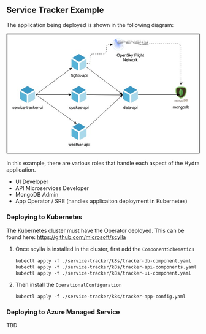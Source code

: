 ## Service Tracker Example

The application being deployed is shown in the following diagram: 

![Application architecture diagram](service-tracker-diagram.jpg)

In this example, there are various roles that handle each aspect of the Hydra application.

* UI Developer
* API Microservices Developer
* MongoDB Admin
* App Operator / SRE (handles applicaiton deployment in Kubernetes)

### Deploying to Kubernetes

The Kubernetes cluster must have the Operator deployed. This can be found here: https://github.com/microsoft/scylla 

1. Once scylla is installed in the cluster, first add the `ComponentSchematics`

    ```
    kubectl apply -f ./service-tracker/k8s/tracker-db-component.yaml
    kubectl apply -f ./service-tracker/k8s/tracker-api-components.yaml
    kubectl apply -f ./service-tracker/k8s/tracker-ui-component.yaml
    ```

2. Then install the `OperationalConfiguration`

    ```
    kubectl apply -f ./service-tracker/k8s/tracker-app-config.yaml
    ```

### Deploying to Azure Managed Service

TBD